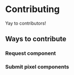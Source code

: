 # Contributing
Yay to contributors!

## Ways to contribute
### Request component

### Submit pixel components